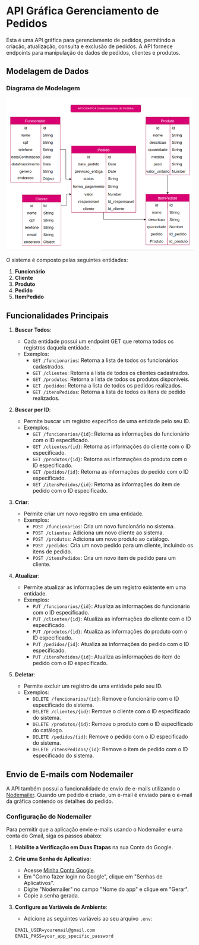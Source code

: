 # API Gráfica Gerenciamento de Pedidos

Esta é uma API gráfica para gerenciamento de pedidos, permitindo a criação, atualização, consulta e exclusão de pedidos. A API fornece endpoints para manipulação de dados de pedidos, clientes e produtos.

## Modelagem de Dados

### Diagrama de Modelagem

![Modelagem](./docs/m-api-grafica.png)

O sistema é composto pelas seguintes entidades:

1. **Funcionário**
2. **Cliente**
3. **Produto**
4. **Pedido**
5. **ItemPedido**

## Funcionalidades Principais

1. **Buscar Todos**:
   - Cada entidade possui um endpoint GET que retorna todos os registros daquela entidade.
   - Exemplos:
     - `GET /funcionarios`: Retorna a lista de todos os funcionários cadastrados.
     - `GET /clientes`: Retorna a lista de todos os clientes cadastrados.
     - `GET /produtos`: Retorna a lista de todos os produtos disponíveis.
     - `GET /pedidos`: Retorna a lista de todos os pedidos realizados.
     - `GET /itensPedidos`: Retorna a lista de todos os itens de pedido realizados.

2. **Buscar por ID**:
   - Permite buscar um registro específico de uma entidade pelo seu ID.
   - Exemplos:
     - `GET /funcionarios/{id}`: Retorna as informações do funcionário com o ID especificado.
     - `GET /clientes/{id}`: Retorna as informações do cliente com o ID especificado.
     - `GET /produtos/{id}`: Retorna as informações do produto com o ID especificado.
     - `GET /pedidos/{id}`: Retorna as informações do pedido com o ID especificado.
     - `GET /itensPedidos/{id}`: Retorna as informações do item de pedido com o ID especificado.

3. **Criar**:
   - Permite criar um novo registro em uma entidade.
   - Exemplos:
     - `POST /funcionarios`: Cria um novo funcionário no sistema.
     - `POST /clientes`: Adiciona um novo cliente ao sistema.
     - `POST /produtos`: Adiciona um novo produto ao catálogo.
     - `POST /pedidos`: Cria um novo pedido para um cliente, incluindo os itens de pedido.
     - `POST /itensPedidos`: Cria um novo item de pedido para um cliente.

4. **Atualizar**:
   - Permite atualizar as informações de um registro existente em uma entidade.
   - Exemplos:
     - `PUT /funcionarios/{id}`: Atualiza as informações do funcionário com o ID especificado.
     - `PUT /clientes/{id}`: Atualiza as informações do cliente com o ID especificado.
     - `PUT /produtos/{id}`: Atualiza as informações do produto com o ID especificado.
     - `PUT /pedidos/{id}`: Atualiza as informações do pedido com o ID especificado.
     - `PUT /itensPedidos/{id}`: Atualiza as informações do item de pedido com o ID especificado.

5. **Deletar**:
   - Permite excluir um registro de uma entidade pelo seu ID.
   - Exemplos:
     - `DELETE /funcionarios/{id}`: Remove o funcionário com o ID especificado do sistema.
     - `DELETE /clientes/{id}`: Remove o cliente com o ID especificado do sistema.
     - `DELETE /produtos/{id}`: Remove o produto com o ID especificado do catálogo.
     - `DELETE /pedidos/{id}`: Remove o pedido com o ID especificado do sistema.
     - `DELETE /itensPedidos/{id}`: Remove o item de pedido com o ID especificado do sistema.




## Envio de E-mails com Nodemailer

A API também possui a funcionalidade de envio de e-mails utilizando o [Nodemailer](https://nodemailer.com/about/). Quando um pedido é criado, um e-mail é enviado para o e-mail da gráfica contendo os detalhes do pedido.

### Configuração do Nodemailer

Para permitir que a aplicação envie e-mails usando o Nodemailer e uma conta do Gmail, siga os passos abaixo:

1. **Habilite a Verificação em Duas Etapas** na sua Conta do Google.
2. **Crie uma Senha de Aplicativo**:
   - Acesse [Minha Conta Google](https://myaccount.google.com/security).
   - Em "Como fazer login no Google", clique em "Senhas de Aplicativos".
   - Digite "Nodemailer" no campo "Nome do app" e clique em "Gerar".
   - Copie a senha gerada.

3. **Configure as Variáveis de Ambiente**:
   - Adicione as seguintes variáveis ao seu arquivo `.env`:

   ```env
   EMAIL_USER=youremail@gmail.com
   EMAIL_PASS=your_app_specific_password


